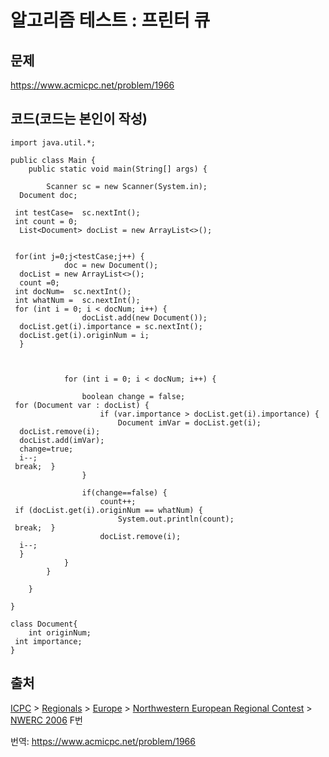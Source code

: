 ﻿알고리즘 테스트 : 프린터 큐
=
문제
-

https://www.acmicpc.net/problem/1966

코드(코드는 본인이 작성)
-
```{.java}
import java.util.*;  
  
public class Main {  
    public static void main(String[] args) {  
  
        Scanner sc = new Scanner(System.in);  
  Document doc;  
  
 int testCase=  sc.nextInt();  
 int count = 0;  
  List<Document> docList = new ArrayList<>();  
  
  
 for(int j=0;j<testCase;j++) {  
            doc = new Document();  
  docList = new ArrayList<>();  
  count =0;  
 int docNum=  sc.nextInt();  
 int whatNum =  sc.nextInt();  
 for (int i = 0; i < docNum; i++) {  
                docList.add(new Document());  
  docList.get(i).importance = sc.nextInt();  
  docList.get(i).originNum = i;  
  }  
  
  
  
            for (int i = 0; i < docNum; i++) {  
  
                boolean change = false;  
 for (Document var : docList) {  
                    if (var.importance > docList.get(i).importance) {  
                        Document imVar = docList.get(i);  
  docList.remove(i);  
  docList.add(imVar);  
  change=true;  
  i--;  
 break;  }  
                }  
  
                if(change==false) {  
                    count++;  
 if (docList.get(i).originNum == whatNum) {  
                        System.out.println(count);  
 break;  }  
                    docList.remove(i);  
  i--;  
  }  
            }  
        }  
  
    }  
  
}  
  
class Document{  
    int originNum;  
 int importance;  
}
```
출처
-

[ICPC](https://www.acmicpc.net/category/1) > [Regionals](https://www.acmicpc.net/category/7) > [Europe](https://www.acmicpc.net/category/10) > [Northwestern European Regional Contest](https://www.acmicpc.net/category/15) > [NWERC 2006](https://www.acmicpc.net/category/detail/55) F번

번역:
https://www.acmicpc.net/problem/1966

